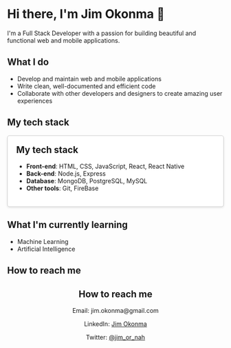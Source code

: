 <!-- README.md file -->

# Hi there, I'm Jim Okonma 👋

I'm a Full Stack Developer with a passion for building beautiful and functional web and mobile applications.

## What I do
- Develop and maintain web and mobile applications
- Write clean, well-documented and efficient code
- Collaborate with other developers and designers to create amazing user experiences

## My tech stack
<div style="background-color: #fff; border: 1px solid #ccc; border-radius: 5px; box-shadow: 0 2px 5px rgba(0, 0, 0, 0.1); padding: 20px;">
  <h2 style="margin-top: 0;">My tech stack</h2>
  <ul>
    <li><strong>Front-end</strong>: HTML, CSS, JavaScript, React, React Native</li>
    <li><strong>Back-end</strong>: Node.js, Express</li>
    <li><strong>Database</strong>: MongoDB, PostgreSQL, MySQL</li>
    <li><strong>Other tools</strong>: Git, FireBase</li>
  </ul>
</div>

## What I'm currently learning
- Machine Learning
- Artificial Intelligence

## How to reach me
<div style="text-align: center;">
  <h2>How to reach me</h2>
  <p>Email: jim.okonma@gmail.com</p>
  <p>LinkedIn: <a href="https://www.linkedin.com/in/jim-okonma-96b1a7137/" target="_blank">Jim Okonma</a></p>
  <p>Twitter: <a href="https://twitter.com/jim_or_nah" target="_blank">@jim_or_nah</a></p>
</div>
